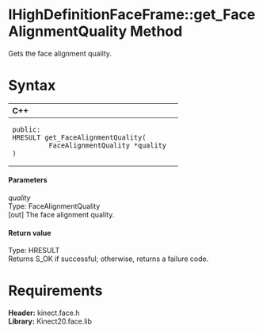 IHighDefinitionFaceFrame::get\_FaceAlignmentQuality Method  
==========================================================  

Gets the face alignment quality. <span id="syntaxSection"></span>

Syntax  
======  

<table>
<colgroup>
<col width="100%" />
</colgroup>
<thead>
<tr class="header">
<th align="left">C++</th>
</tr>
</thead>
<tbody>
<tr class="odd">
<td align="left"><pre><code>public:  
HRESULT get_FaceAlignmentQuality(  
         FaceAlignmentQuality *quality  
)</code></pre></td>
</tr>
</tbody>
</table>

<span id="ID4EG"></span>
#### Parameters  

*quality*    
Type: FaceAlignmentQuality  
[out] The face alignment quality.  

<span id="ID4EP"></span>
#### Return value  

Type: HRESULT  
Returns S\_OK if successful; otherwise, returns a failure code.  

<span id="requirements"></span>

Requirements  
============  

**Header:** kinect.face.h  
**Library:** Kinect20.face.lib  



<!--Please do not edit the data in the comment block below.-->
<!--
TOCTitle : get_FaceAlignmentQuality Method
RLTitle : IHighDefinitionFaceFrame::get_FaceAlignmentQuality Method
KeywordK : get_FaceAlignmentQuality method
KeywordK : IHighDefinitionFaceFrame::get_FaceAlignmentQuality method
KeywordF : IHighDefinitionFaceFrame::get_FaceAlignmentQuality
KeywordF : get_FaceAlignmentQuality
KeywordF : Microsoft.Kinect.face.IHighDefinitionFaceFrame.get_FaceAlignmentQuality(FaceAlignmentQuality@)
KeywordA : M:Microsoft.Kinect.face.IHighDefinitionFaceFrame.get_FaceAlignmentQuality(FaceAlignmentQuality@)
AssetID : M:Microsoft.Kinect.face.IHighDefinitionFaceFrame.get_FaceAlignmentQuality(FaceAlignmentQuality@)
Locale : en-us
CommunityContent : 1
APIType : Managed
APILocation : 
APIName : Microsoft.Kinect.face.IHighDefinitionFaceFrame::get_FaceAlignmentQuality
TargetOS : Windows
TopicType : kbSyntax
DevLang : C++
DocSet : K4Wv2
ProjType : K4Wv2Proj
Technology : Kinect for Windows
Product : Kinect for Windows SDK v2
productversion : 20
-->
